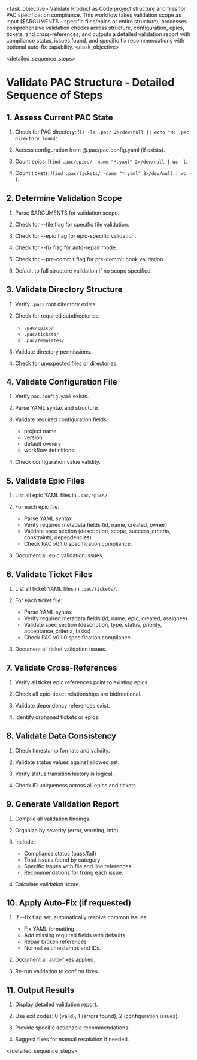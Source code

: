<task name="Validate PAC Structure">

<task_objective>
Validate Product as Code project structure and files for PAC specification compliance. This workflow takes validation scope as input ($ARGUMENTS - specific files/epics or entire structure), processes comprehensive validation checks across structure, configuration, epics, tickets, and cross-references, and outputs a detailed validation report with compliance status, issues found, and specific fix recommendations with optional auto-fix capability.
</task_objective>

<detailed_sequence_steps>
# Validate PAC Structure - Detailed Sequence of Steps

## 1. Assess Current PAC State

1. Check for PAC directory: !`ls -la .pac/ 2>/dev/null || echo "No .pac directory found"`.

2. Access configuration from @.pac/pac.config.yaml (if exists).

3. Count epics: !`find .pac/epics/ -name "*.yaml" 2>/dev/null | wc -l`.

4. Count tickets: !`find .pac/tickets/ -name "*.yaml" 2>/dev/null | wc -l`.

## 2. Determine Validation Scope

1. Parse $ARGUMENTS for validation scope.

2. Check for --file flag for specific file validation.

3. Check for --epic flag for epic-specific validation.

4. Check for --fix flag for auto-repair mode.

5. Check for --pre-commit flag for pre-commit hook validation.

6. Default to full structure validation if no scope specified.

## 3. Validate Directory Structure

1. Verify `.pac/` root directory exists.

2. Check for required subdirectories:
   - `.pac/epics/`
   - `.pac/tickets/`
   - `.pac/templates/`.

3. Validate directory permissions.

4. Check for unexpected files or directories.

## 4. Validate Configuration File

1. Verify `pac.config.yaml` exists.

2. Parse YAML syntax and structure.

3. Validate required configuration fields:
   - project name
   - version
   - default owners
   - workflow definitions.

4. Check configuration value validity.

## 5. Validate Epic Files

1. List all epic YAML files in `.pac/epics/`.

2. For each epic file:
   - Parse YAML syntax
   - Verify required metadata fields (id, name, created, owner)
   - Validate spec section (description, scope, success_criteria, constraints, dependencies)
   - Check PAC v0.1.0 specification compliance.

3. Document all epic validation issues.

## 6. Validate Ticket Files

1. List all ticket YAML files in `.pac/tickets/`.

2. For each ticket file:
   - Parse YAML syntax
   - Verify required metadata fields (id, name, epic, created, assignee)
   - Validate spec section (description, type, status, priority, acceptance_criteria, tasks)
   - Check PAC v0.1.0 specification compliance.

3. Document all ticket validation issues.

## 7. Validate Cross-References

1. Verify all ticket epic references point to existing epics.

2. Check all epic-ticket relationships are bidirectional.

3. Validate dependency references exist.

4. Identify orphaned tickets or epics.

## 8. Validate Data Consistency

1. Check timestamp formats and validity.

2. Validate status values against allowed set.

3. Verify status transition history is logical.

4. Check ID uniqueness across all epics and tickets.

## 9. Generate Validation Report

1. Compile all validation findings.

2. Organize by severity (error, warning, info).

3. Include:
   - Compliance status (pass/fail)
   - Total issues found by category
   - Specific issues with file and line references
   - Recommendations for fixing each issue.

4. Calculate validation score.

## 10. Apply Auto-Fix (if requested)

1. If --fix flag set, automatically resolve common issues:
   - Fix YAML formatting
   - Add missing required fields with defaults
   - Repair broken references
   - Normalize timestamps and IDs.

2. Document all auto-fixes applied.

3. Re-run validation to confirm fixes.

## 11. Output Results

1. Display detailed validation report.

2. Use exit codes: 0 (valid), 1 (errors found), 2 (configuration issues).

3. Provide specific actionable recommendations.

4. Suggest fixes for manual resolution if needed.

</detailed_sequence_steps>

</task>

